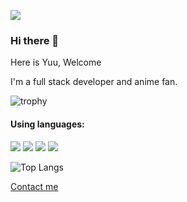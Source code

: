 ![](https://komarev.com/ghpvc/?username=tokisakiyuu&color=orange)

### Hi there 👋

Here is Yuu, Welcome

I'm a full stack developer and anime fan.

![trophy](https://github-profile-trophy.vercel.app/?username=ryo-ma)

#### Using languages:
<a href="https://www.typescriptlang.org/" title="TypeScript"><img src="https://github.com/hussainweb/hussainweb/blob/main/icons/typescript.png?raw=true" /></a>
<img src="https://github.com/hussainweb/hussainweb/blob/main/icons/javascript.png?raw=true" />
<a href="https://www.rust-lang.org/" title="Rust"><img src="https://github.com/hussainweb/hussainweb/blob/main/icons/rust.png?raw=true" /></a>
<a href="https://go.dev/" title="Golang"><img src="https://github.com/hussainweb/hussainweb/blob/main/icons/golang.png?raw=true" /></a>

![Top Langs](https://github-readme-stats.vercel.app/api/top-langs/?username=tokisakiyuu)

[Contact me](https://github.com/TokisakiYuu/TokisakiYuu/issues)
